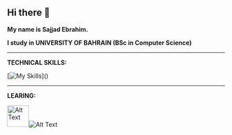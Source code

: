 ## Hi there 👋
**My name is Sajjad Ebrahim.**

**I study in UNIVERSITY OF BAHRAIN (BSc in Computer Science)**

---
**TECHNICAL SKILLS:**

[![My Skills](https://skillicons.dev/icons?i=java,git,)]()

---
**LEARING:**

<img src="https://github.com/microsoft/PowerBI-Icons/blob/main/SVG/Power-BI.svg" alt="Alt Text" width="50" height="50"><img src="https://skillicons.dev/icons?i=python,js," alt="Alt Text">
<!--
**Sajjad-Eid/Sajjad-Eid** is a ✨ _special_ ✨ repository because its `README.md` (this file) appears on your GitHub profile.

Here are some ideas to get you started:

- 🔭 I’m currently working on ...
- 🌱 I’m currently learning ...
- 👯 I’m looking to collaborate on ...
- 🤔 I’m looking for help with ...
- 💬 Ask me about ...
- 📫 How to reach me: ...
- 😄 Pronouns: ...
- ⚡ Fun fact: ...
-->
